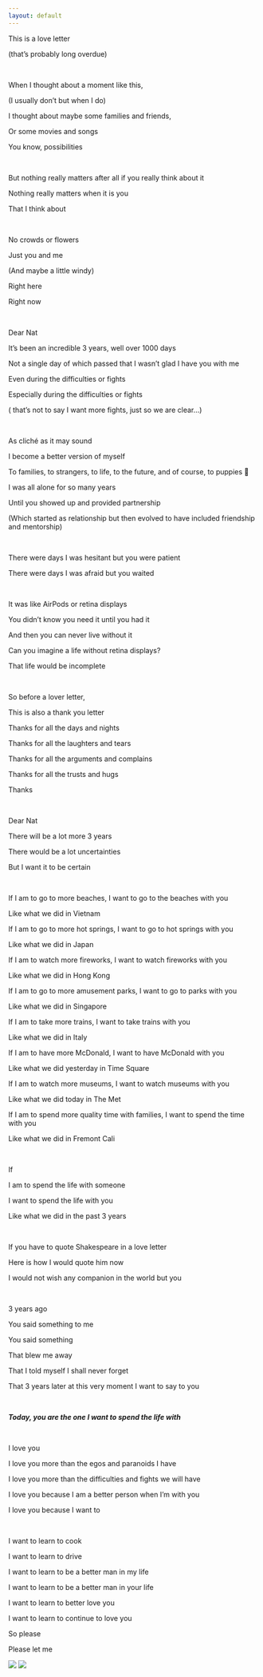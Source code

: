 ```yaml
---
layout: default
---
```


This is a love letter

(that’s probably long overdue)

&nbsp;

When I thought about a moment like this,

(I usually don’t but when I do)

I thought about maybe some families and friends,

Or some movies and songs

You know, possibilities

&nbsp;

But nothing really matters after all if you really think about it

Nothing really matters when it is you

That I think about

&nbsp;

No crowds or flowers

Just you and me

(And maybe a little windy)

Right here

Right now

&nbsp;

Dear Nat

It’s been an incredible 3 years, well over 1000 days

Not a single day of which passed that I wasn’t glad I have you with me

Even during the difficulties or fights

Especially during the difficulties or fights

( that’s not to say I want more fights, just so we are clear…)

&nbsp;

As cliché as it may sound

I become a better version of myself

To families, to strangers, to life, to the future, and of course, to puppies 🐶

I was all alone for so many years

Until you showed up and provided partnership

(Which started as relationship but then evolved to have included friendship and mentorship)

&nbsp;

There were days I was hesitant but you were patient

There were days I was afraid but you waited

&nbsp;

It was like AirPods or retina displays

You didn’t know you need it until you had it

And then you can never live without it

Can you imagine a life without retina displays?

That life would be incomplete

&nbsp;

So before a lover letter,

This is also a thank you letter

Thanks for all the days and nights

Thanks for all the laughters and tears

Thanks for all the arguments and complains

Thanks for all the trusts and hugs

Thanks

&nbsp;

Dear Nat

There will be a lot more 3 years

There would be a lot uncertainties

But I want it to be certain

&nbsp;

If I am to go to more beaches, I want to go to the beaches with you

Like what we did in Vietnam

If I am to go to more hot springs, I want to go to hot springs with you

Like what we did in Japan

If I am to watch more fireworks, I want to watch fireworks with you

Like what we did in Hong Kong

If I am to go to more amusement parks, I want to go to parks with you

Like what we did in Singapore

If I am to take more trains, I want to take trains with you

Like what we did in Italy

If I am to have more McDonald, I want to have McDonald with you

Like what we did yesterday in Time Square

If I am to watch more museums, I want to watch museums with you

Like what we did today in The Met

If I am to spend more quality time with families, I want to spend the time with you

Like what we did in Fremont Cali

&nbsp;

If

I am to spend the life with someone

I want to spend the life with you

Like what we did in the past 3 years

&nbsp;

If you have to quote Shakespeare in a love letter

Here is how I would quote him now

I would not wish any companion in the world but you

&nbsp;

3 years ago

You said something to me

You said something

That blew me away

That I told myself I shall never forget

That 3 years later at this very moment I want to say to you

&nbsp;

**_Today, you are the one I want to spend the life with_**

&nbsp;

I love you

I love you more than the egos and paranoids I have

I love you more than the difficulties and fights we will have

I love you because I am a better person when I’m with you

I love you because I want to

&nbsp;

I want to learn to cook

I want to learn to drive

I want to learn to be a better man in my life

I want to learn to be a better man in your life

I want to learn to better love you

I want to learn to continue to love you

So please

Please let me

![](/image-1.JPG)
![](/image.JPG)
